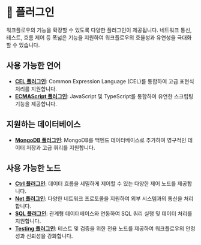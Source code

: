 # 🧩 플러그인

워크플로우의 기능을 확장할 수 있도록 다양한 플러그인이 제공됩니다. 네트워크 통신, 테스트, 흐름 제어 등 폭넓은 기능을 지원하여 워크플로우의 효율성과 유연성을 극대화할 수 있습니다.

## 사용 가능한 언어

- **[CEL 플러그인](./cel/README_kr.md)**: Common Expression Language (CEL)를 통합하여 고급 표현식 처리를 지원합니다.
- **[ECMAScript 플러그인](./ecmascript/README_kr.md)**: JavaScript 및 TypeScript를 통합하여 유연한 스크립팅 기능을 제공합니다.

## 지원하는 데이터베이스

- **[MongoDB 플러그인](./mongodb/README_kr.md)**: MongoDB를 백엔드 데이터베이스로 추가하여 영구적인 데이터 저장과 고급 쿼리를 지원합니다.

## 사용 가능한 노드

- **[Ctrl 플러그인](./ctrl/README_kr.md)**: 데이터 흐름을 세밀하게 제어할 수 있는 다양한 제어 노드를 제공합니다.
- **[Net 플러그인](./net/README_kr.md)**: 다양한 네트워크 프로토콜을 지원하여 외부 시스템과의 통신을 처리합니다.
- **[SQL 플러그인](./sql/README_kr.md)**: 관계형 데이터베이스와 연동하여 SQL 쿼리 실행 및 데이터 처리를 지원합니다.
- **[Testing 플러그인](./testing/README_kr.md)**: 테스트 및 검증을 위한 전용 노드를 제공하여 워크플로우의 안정성과 신뢰성을 강화합니다.
